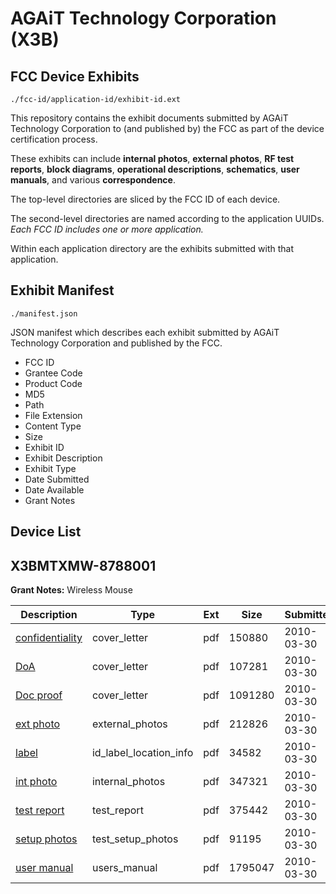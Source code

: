 # AGAiT Technology Corporation (X3B)
## FCC Device Exhibits

```
./fcc-id/application-id/exhibit-id.ext
```

This repository contains the exhibit documents submitted by AGAiT Technology Corporation to (and published by) the FCC as part of the device certification process.

These exhibits can include **internal photos**, **external photos**, **RF test reports**, **block diagrams**, **operational descriptions**, **schematics**, **user manuals**, and various **correspondence**.

The top-level directories are sliced by the FCC ID of each device.

The second-level directories are named according to the application UUIDs. *Each FCC ID includes one or more application.*

Within each application directory are the exhibits submitted with that application. 

## Exhibit Manifest

```
./manifest.json
```

JSON manifest which describes each exhibit submitted by AGAiT Technology Corporation and published by the FCC.

- FCC ID
- Grantee Code
- Product Code
- MD5
- Path
- File Extension
- Content Type
- Size
- Exhibit ID
- Exhibit Description
- Exhibit Type
- Date Submitted
- Date Available
- Grant Notes

## Device List
## X3BMTXMW-8788001
**Grant Notes:** Wireless Mouse

| Description | Type | Ext | Size | Submitted | Available |
| ----------- | ---- | --- | ---- | --------- | --------- |
| [confidentiality](X3BMTXMW-8788001/f9f3407e61b3680258c62daf10da7d0b/1258708.pdf) | cover_letter | pdf | 150880 | 2010-03-30 | 2010-03-31 |
| [DoA](X3BMTXMW-8788001/f9f3407e61b3680258c62daf10da7d0b/1258709.pdf) | cover_letter | pdf | 107281 | 2010-03-30 | 2010-03-31 |
| [Doc proof](X3BMTXMW-8788001/f9f3407e61b3680258c62daf10da7d0b/1258710.pdf) | cover_letter | pdf | 1091280 | 2010-03-30 | 2010-03-31 |
| [ext photo](X3BMTXMW-8788001/f9f3407e61b3680258c62daf10da7d0b/1258711.pdf) | external_photos | pdf | 212826 | 2010-03-30 | 2010-03-31 |
| [label](X3BMTXMW-8788001/f9f3407e61b3680258c62daf10da7d0b/1258713.pdf) | id_label_location_info | pdf | 34582 | 2010-03-30 | 2010-03-31 |
| [int photo](X3BMTXMW-8788001/f9f3407e61b3680258c62daf10da7d0b/1258712.pdf) | internal_photos | pdf | 347321 | 2010-03-30 | 2010-03-31 |
| [test report](X3BMTXMW-8788001/f9f3407e61b3680258c62daf10da7d0b/1258714.pdf) | test_report | pdf | 375442 | 2010-03-30 | 2010-03-31 |
| [setup photos](X3BMTXMW-8788001/f9f3407e61b3680258c62daf10da7d0b/1258715.pdf) | test_setup_photos | pdf | 91195 | 2010-03-30 | 2010-03-31 |
| [user manual](X3BMTXMW-8788001/f9f3407e61b3680258c62daf10da7d0b/1258716.pdf) | users_manual | pdf | 1795047 | 2010-03-30 | 2010-03-31 |
